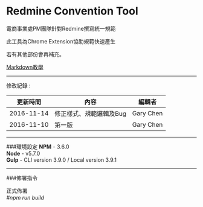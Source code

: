 Redmine Convention Tool
=============

電商事業處PM團隊針對Redmine撰寫統一規範

此工具為Chrome Extension協助規範快速產生

若有其他部份會再補充。  

[Markdown教學](http://markdown.tw/)

---

修改紀錄 :  

| 更新時間 | 內容 | 編輯者 |
| --- | --- | --- |
| 2016-11-14 | 修正樣式、規範邏輯及Bug | Gary Chen |
| 2016-11-10 | 第一版 | Gary Chen |

---

###環境設定
__NPM__ - 3.6.0  
__Node__ - v5.7.0  
__Gulp__ - CLI version 3.9.0 / Local version 3.9.1  

---

###佈署指令

正式佈署  
_#npm run build_  
